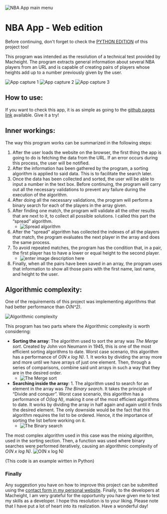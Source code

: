 ![NBA App main menu](https://res.cloudinary.com/arnaldo10cisne/image/upload/v1636933560/nba_app_javascript/nba_javascript_baxr5j.png)

# NBA App - Web edition

Before continuing, don't forget to check the [PYTHON EDITION](https://github.com/arnaldo10cisne/nba_app__python) of this project too!

This program was intended as the resolution of a technical test provided by Macheight. The program extracts general information about several NBA players from an URL and is capable of creating pairs of players whose heights add up to a number previously given by the user.

![App capture 1](https://res.cloudinary.com/arnaldo10cisne/image/upload/v1636933642/nba_app_javascript/nba_javascript1_bhlpnn.png)
![App capture 2](https://res.cloudinary.com/arnaldo10cisne/image/upload/v1636933708/nba_app_javascript/nba_javascript2_spyiob.png)
![App capture 3](https://res.cloudinary.com/arnaldo10cisne/image/upload/v1636933780/nba_app_javascript/nba_javascript3_huezww.png)

## How to use:
If you want to check this app, it is as simple as going to the [github pages link](https://arnaldo10cisne.github.io/nba_app__javascript/) available. Give it a try!

## Inner workings:
The way this program works can be summarized in the following steps:

 1. After the user loads the website on the browser, the first thing the app is going to do is fetching the data from the URL. If an error occurs during this process, the user will be notified.
 2. After the information has been gathered by the program, a sorting algorithm is applied to said data. This is to facilitate the search later.
 3. Once the data has been collected and sorted, the user will be able to input a number in the text box. Before continuing, the program will carry out all the necessary validations to prevent any failure during the execution of the algorithm.
 4. After doing all the necessary validations, the program will perform a binary search for each of the players in the array given. 
 5. After finding one match, the program will validate all the other results that are next to it, to collect all possible solutions. I called this part the “spread” algorithm.
	 - ![Spread algorithm](https://res.cloudinary.com/arnaldo10cisne/image/upload/v1636863263/nba_app_python/nba_graphic1_sr9yh2.png)
 7.  After the "spread" algorithm has collected the indexes of all the players that match, the program evaluates the next player in the array and does the same process.
 8. To avoid repeated matches, the program has the condition that, in a pair, the first player has to have a lower or equal height to the second player.
	   - ![enter image description here](https://res.cloudinary.com/arnaldo10cisne/image/upload/v1636863762/nba_app_python/nba_graphic2_t2ohhi.png)
 9. Finally, when all the pairs have been saved in an array, the program uses that information to show all those pairs with the first name, last name, and height to the user.

## Algorithmic complexity:
One of the requirements of this project was implementing algorithms that had better performance than *O(N^2)*. 

![Algorithmic complexity](https://3.bp.blogspot.com/-Frcylha7Spw/XA51cet8wkI/AAAAAAAACpg/RKrCC5gDtOofmPfCrFNM_UF83BY9AlI3QCLcBGAs/s1600/big-o-complexity-chart.png)

This program has two parts where the Algorithmic complexity is worth considering:

 - **Sorting the array**: The algorithm used to sort the array was *The Merge sort*. Created by John von Neumann in 1945, this is one of the most efficient sorting algorithms to date. Worst case scenario, this algorithm has a performance of *O(N x log N)*. 1.  It works by dividing the array more and more until we have arrays of just one element. Then, through a series of comparisons, combine said unit arrays in such a way that they are in the desired order. 
	 - ![The Merge sort](https://upload.wikimedia.org/wikipedia/commons/thumb/c/cc/Merge-sort-example-300px.gif/220px-Merge-sort-example-300px.gif)
 - **Searching inside the array**: 1.  The algorithm used to search for an element in the array was _The Binary search_. It takes the principle of “Divide and conquer”. Worst case scenario, this algorithm has a performance of _O(log N)_, making it one of the most efficient algorithms to date. It works by dividing the array in half again and again until it finds the desired element. The only downside would be the fact that this algorithm requires the list to be ordered. Hence, it the importance of sorting the list before working on it.
	 - ![The Binary search](https://blog.penjee.com/wp-content/uploads/2015/04/binary-and-linear-search-animations.gif)

The most complex algorithm used in this case was the mixing algorithm, used in the sorting section. Then, a function was used where binary searches were performed iteratively, causing an algorithmic complexity of *O(N x log N)*. ![O(N x log N)](https://res.cloudinary.com/arnaldo10cisne/image/upload/v1636866062/nba_app_python/nba_graphic3_fu9b0w.png)

(This code is an example wirtten in Python)
### Finally

Any suggestion you have on how to improve this project can be submitted using the  [contact form in my personal website](https://www.arnaldocisneros.com/contact). Finally, to the developers at Macheight, I am very grateful for the opportunity you have given me to test my skills as a developer. I hope this resolution is to your liking. Please note that I have put a lot of heart into its realization. Have a wonderful day!